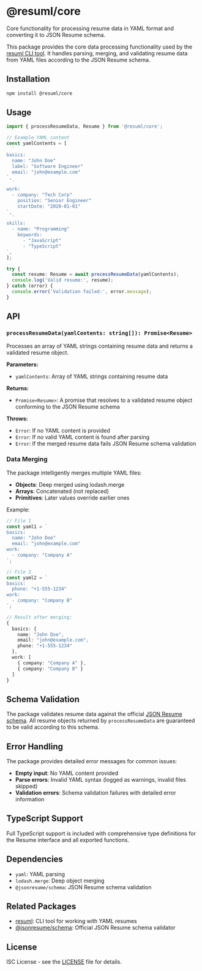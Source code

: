 # @resuml/core

Core functionality for processing resume data in YAML format and converting it to JSON Resume schema.

This package provides the core data processing functionality used by the [resuml CLI tool](https://www.npmjs.com/package/resuml). It handles parsing, merging, and validating resume data from YAML files according to the JSON Resume schema.

## Installation

```bash
npm install @resuml/core
```

## Usage

```typescript
import { processResumeData, Resume } from '@resuml/core';

// Example YAML content
const yamlContents = [
  `
basics:
  name: "John Doe"
  label: "Software Engineer"
  email: "john@example.com"
`,
  `
work:
  - company: "Tech Corp"
    position: "Senior Engineer"
    startDate: "2020-01-01"
`,
  `
skills:
  - name: "Programming"
    keywords:
      - "JavaScript"
      - "TypeScript"
`,
];

try {
  const resume: Resume = await processResumeData(yamlContents);
  console.log('Valid resume:', resume);
} catch (error) {
  console.error('Validation failed:', error.message);
}
```

## API

### `processResumeData(yamlContents: string[]): Promise<Resume>`

Processes an array of YAML strings containing resume data and returns a validated resume object.

**Parameters:**

- `yamlContents`: Array of YAML strings containing resume data

**Returns:**

- `Promise<Resume>`: A promise that resolves to a validated resume object conforming to the JSON Resume schema

**Throws:**

- `Error`: If no YAML content is provided
- `Error`: If no valid YAML content is found after parsing
- `Error`: If the merged resume data fails JSON Resume schema validation

### Data Merging

The package intelligently merges multiple YAML files:

- **Objects**: Deep merged using lodash.merge
- **Arrays**: Concatenated (not replaced)
- **Primitives**: Later values override earlier ones

Example:

```typescript
// File 1
const yaml1 = `
basics:
  name: "John Doe"
  email: "john@example.com"
work:
  - company: "Company A"
`;

// File 2
const yaml2 = `
basics:
  phone: "+1-555-1234"
work:
  - company: "Company B"
`;

// Result after merging:
{
  basics: {
    name: "John Doe",
    email: "john@example.com",
    phone: "+1-555-1234"
  },
  work: [
    { company: "Company A" },
    { company: "Company B" }
  ]
}
```

## Schema Validation

The package validates resume data against the official [JSON Resume schema](https://jsonresume.org/schema/). All resume objects returned by `processResumeData` are guaranteed to be valid according to this schema.

## Error Handling

The package provides detailed error messages for common issues:

- **Empty input**: No YAML content provided
- **Parse errors**: Invalid YAML syntax (logged as warnings, invalid files skipped)
- **Validation errors**: Schema validation failures with detailed error information

## TypeScript Support

Full TypeScript support is included with comprehensive type definitions for the Resume interface and all exported functions.

## Dependencies

- `yaml`: YAML parsing
- `lodash.merge`: Deep object merging
- `@jsonresume/schema`: JSON Resume schema validation

## Related Packages

- [resuml](https://www.npmjs.com/package/resuml): CLI tool for working with YAML resumes
- [@jsonresume/schema](https://www.npmjs.com/package/@jsonresume/schema): Official JSON Resume schema validator

## License

ISC License - see the [LICENSE](https://github.com/phoinixi/resuml/blob/main/LICENSE) file for details.
